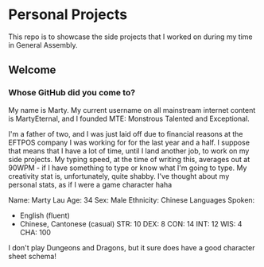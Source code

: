 # Personal Projects
This repo is to showcase the side projects that I worked on during my time in General Assembly.

## Welcome
### Whose GitHub did you come to?
My name is Marty. My current username on all mainstream internet content is MartyEternal, and I founded MTE: Monstrous Talented and Exceptional.

I'm a father of two, and I was just laid off due to financial reasons at the EFTPOS company I was working for for the last year and a half. I suppose that means that I have a lot of time, until I land another job, to work on my side projects. My typing speed, at the time of writing this, averages out at 90WPM - if I have something to type or know what I'm going to type. My creativity stat is, unfortunately, quite shabby. I've thought about my personal stats, as if I were a game character haha

Name: Marty Lau
Age: 34
Sex: Male
Ethnicity: Chinese
Languages Spoken: 
- English (fluent)
- Chinese, Cantonese (casual)
STR: 10
DEX: 8
CON: 14
INT: 12
WIS: 4
CHA: 100

I don't play Dungeons and Dragons, but it sure does have a good character sheet schema!
